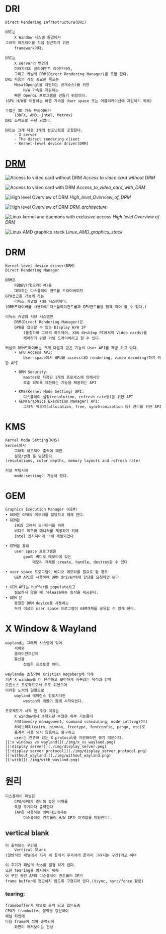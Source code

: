 # DRI
    Direct Rendering Infrastructure(DRI)

    DRI는 
        X Window 시스템 환경에서 
    그래픽 하드웨어를 직접 접근하기 위한 
        framework이다. 

    DRI는 
        X server의 변경과 
        여러가지의 클라이언트 라이브러리, 
        그리고 커널의 DRM(Direct Rendering Manager)를 포함 한다. 
    DRI 사용의 가장 중요한 목표는 
        Mesa(Opengl을 지원하는 공개소스)를 위한 
            H/W 가속을 지원하는
        빠른 OpenGL 프로그램을 만들기 위함이다. 
    (GPU H/W를 이용하는 빠른 가속을 User space 또는 어플리케이션에 지원하기 위해)

    수많은 3D 가속 드라이버가
        (3DFX, AMD, Intel, Matrox) 
    DRI 스펙으로 구현 되었다.

    DRI는 크게 다음 3개의 컴포넌트를 포함한다.
        - X server
        - The direct rendering client
        - Kernel-level device driver(DRM)

# [DRM](https://en.wikipedia.org/wiki/Direct_Rendering_Manager)

![Access to video card without DRM](./img/Access_to_video_card_without_DRM.svg)
*Access to video card without DRM*

![Access to video card with DRM](./img/Access_to_video_card_with_DRM.svg)
*Access_to_video_card_with_DRM*

![High level Overview of DRM](./img/High_level_Overview_of_DRM.svg)
*High_level_Overview_of_DRM*

![High level Overview of DRM](./img/DRM_architecture.svg)
*DRM_architecture*

![Linux kernel and daemons with exclusive access](./img/Linux_kernel_and_daemons_with_exclusive_access.svg)
*High level Overview of DRM*

![Linux AMD graphics stack](./img/Linux_AMD_graphics_stack.svg)
*Linux_AMD_graphics_stack*

# DRM

    Kernel-level device driver(DRM)
    Direct Rendering Manager

    DRM은 
        FBDEV(fb드라이버)를 
        대체하는 디스플레이 컨트롤 드라이버이자 
    GPU접근을 가능케 하는
        리눅스 커널의 서브 시스템이다. 
    (DRM드라이버를 사용하여 디스플레이컨트롤과 GPU컨트롤을 함께 제어 할 수 있다.)

    리눅스 커널의 서브 시스템인 
        DRM(Direct Rendering Manager)은 
        GPU를 접근할 수 있는 Display H/W IP
            (통칭하여 그래픽 하드웨어, X86 desktop PC에서의 Video cards)를 
            제어하기 위한 커널 드라이버라고 할 수 있다.

    커널의 DRM드라이버는 크게 다음과 같은 기능의 User API를 제공 하고 있다.
        • GPU Access API: 
            User-space에서 GPU를 access(3D rendering, video decoding)하기 위한 API
    
        • DRM Security:
            master로 지정된 1개의 프로세스에 의해서만 
            호출 되도록 제한하는 기능을 제공하는 API

        • KMS(Kernel Mode Setting) API: 
            디스플레이 설정(resolution, refresh rate등)을 위한 API
        • GEM(Graphics Execution Manager) API: 
            그래픽 메모리(allocation, free, synchronization 등) 관리를 위한 API

# KMS 
    Kernel Mode Setting(KMS)
    kernel에서 
        그래픽 하드웨어 출력에 대한 
        설정/변경 을 담당한다.
    (resolutions, color depths, memory layouts and refresh rate)

    커널 부팅시에 
        mode-setting이 가능해 졌다.
# GEM
    Graphics Execution Manager (GEM)
    • GEM은 GPU의 메모리를 할당하고 해제 한다.
    • GEM은 
        i915 그래픽 드라이버를 위한 
        비디오 메모리 매니저를 제공하기 위해 
        intel 엔지니어에 의해 개발되었다

    • GEM을 통해 
        user space 프로그램은 
            gpu의 비디오 메모리에 있는 
                메모리 객체를 create, handle, destroy할 수 있다

    • user space 프로그램이 비디오 메모리를 필요로 할 경우 
        GEM API를 사용하여 DRM driver에세 할당을 요청하면 된다.

    • GEM API는 buffer를 populate하고 
        필요하지 않을 때 release하는 동작을 제공한다.
    • GEM 은 
        동일한 DRM device를 사용하는 
        두개 이상의 user space 프로그램이 GEM개체를 공유할 수 있게 한다.

# X Window & Wayland

    wayland는 그래픽 시스템에 있어 
        서버와 
        클라이언트간의 
        통신을 
            정의한 프로토콜 이다. 

    wayland는 초창기에 Kristian Høgsberg에 의해 
    기존 X window를 더 단순하고 모던하게 바꾸려는 목적과 함께 
    오픈소스 프로젝트로서 주도 되었으며 
    이러한 노력의 일환으로 
        wayland 레퍼런스 컴포지터인 
            weston의 개발이 함께 시작되었다. 

    프로젝트가 시작 된 주요 이유는 
        X window에서 수행되던 수많은 하부 기능들이 
        커널(memory management, command scheduling, mode setting)이나 
        라이브러리(cairo, pixman, freetype, fontconfig, pango, etc)로 
        옮겨져 사용 되지 않음에도 불구하고 
        user는 잔존해 있는 X protocol을 지원해야만 했기 때문이다.
    [[!x windows vs wayland]](./img/x_vs_wayland.png)
    [[!display server]](./img/display_server.png)
    [[!display server protocol]](./img/display_server_protocol.png)
    [[!without_wayland]](./img/without_wayland.png)
    [[!with]](./img/with_wayland.png)

# 원리
    디스플레이 패널은 
        CPU/GPU가 준비해 놓은 버퍼를 
        특정 주기마다 출력한다
        (AP를 사용하는 임베디드에서는 
            디스플레이 컨트롤러 H/W IP가 이역할을 담당한다). 

## vertical blank
    이 출력되는 구간을 
        Vertical Blank
    (일반적인 패널에서 좌측 위 끝에서 우측아래 끝까지 그려지는 구간)라고 하며 

    이 주기가 패널의 fps를 결정 하게 된다. 
    또한 tearing을 방지하기 위해 
    이 구간 동안 AP의 디스플레이 컨트롤러 IP가 
    frame buffer에 접근하지 않도록 구현되어 있다.(Vsync, sync/fence 활용)

### tearing: 
    framebuffer가 패널로 출력 되고 있는도중 
    CPU가 frambuffer 영역을 갱신하여 
    패널 화면에 
    다음 frame이 섞여 출력되어 
        화면이 깨져보이는 현상

